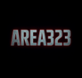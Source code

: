 
<head>
  <meta charset="UTF-8">
  <meta name="viewport" content="width=device-width, initial-scale=1.0">
  <title>AREA323</title>
  <style>
    /* Reset */
    * {margin:0;padding:0;box-sizing:border-box;}
    body {
      font-family: 'Poppins', sans-serif;
      color: #fff;
      background: #000;
      overflow-x: hidden;
    }

    /* Neon grid arkaplan */
    body::before {
      content:"";
      position:fixed;
      top:0;left:0;width:100%;height:100%;
      background:linear-gradient(45deg,rgba(0,255,255,.2) 25%,transparent 25%),
                 linear-gradient(-45deg,rgba(255,0,255,.2) 25%,transparent 25%);
      background-size:50px 50px;
      animation:movebg 10s linear infinite;
      z-index:-1;
    }
    @keyframes movebg {
      0%{background-position:0 0,0 0;}
      100%{background-position:100px 100px, -100px -100px;}
    }

    /* Giriş animasyonu */
    #loading {
      position:fixed;
      top:0;left:0;width:100%;height:100%;
      background:#000;
      display:flex;align-items:center;justify-content:center;
      flex-direction:column;
      z-index:9999;
    }
    #loading img {
      width:120px;
      animation:pop 1s ease forwards;
    }
    @keyframes pop {
      0%{opacity:0;transform:scale(0.5);}
      100%{opacity:1;transform:scale(1);}
    }

    /* Header */
    header {
      text-align:center;
      padding:30px 20px;
    }
    header h1 {
      font-size:2.5rem;
      letter-spacing:3px;
      color:#0ff;
      text-shadow:0 0 15px #0ff;
    }

    /* Orta logo + buton */
    .center {
      display:flex;
      flex-direction:column;
      align-items:center;
      margin-top:20px;
    }
    .center img {
      width:200px;
      margin-bottom:20px;
    }
    .glitch-btn {
      padding:15px 30px;
      font-size:1.2rem;
      color:#fff;
      background:transparent;
      border:2px solid #0ff;
      cursor:pointer;
      position:relative;
      overflow:hidden;
    }
    .glitch-btn::before {
      content:"";
      position:absolute;
      top:0;left:-100%;width:100%;height:100%;
      background:#0ff;
      transition:0.3s;
      z-index:-1;
    }
    .glitch-btn:hover::before {left:0;}
    .glitch-btn:hover {color:#000;}

    /* Liderler */
    section {
      padding:60px 20px;
      text-align:center;
    }
    .leaders {
      display:flex;
      justify-content:center;
      gap:40px;
      flex-wrap:wrap;
    }
    .leader {
      background:rgba(255,255,255,0.05);
      padding:20px;
      border-radius:15px;
      width:220px;
      box-shadow:0 0 20px rgba(0,255,255,0.3);
    }
    .leader img {width:100%;border-radius:15px;}
    .leader h3 {margin:10px 0 5px;font-size:1.3rem;}
    .leader p {font-size:0.9rem;color:#ccc;}
    .leader a img {width:25px;margin-top:10px;}

    /* Başvuru formu */
    form {
      max-width:500px;
      margin:0 auto;
      display:flex;
      flex-direction:column;
      gap:15px;
    }
    input, select {
      padding:12px;
      border:none;
      border-radius:8px;
      outline:none;
    }
    button[type=submit] {
      padding:12px;
      border:none;
      border-radius:8px;
      background:#0ff;
      font-weight:bold;
      cursor:pointer;
    }
    #success {
      display:none;
      text-align:center;
      margin-top:15px;
      color:#0f0;
      font-weight:bold;
      animation:fadein 1s;
    }
    @keyframes fadein {from{opacity:0;}to{opacity:1;}}

    /* Footer */
    footer {
      text-align:center;
      padding:20px;
      font-size:0.9rem;
      color:#888;
    }

    @media(max-width:768px){
      .leaders{flex-direction:column;align-items:center;}
    }
  </style>
</head>
<body>
  <!-- Loading -->
  <div id="loading">
    <img src="logo.png" alt="Logo">
  </div>

  <header>
    <h1>AREA323</h1>
  </header>

  <div class="center">
    <img src="logo.png" alt="Klan Logo">
    <a href="#form"><button class="glitch-btn">KLANA KATIL</button></a>
  </div>

  <!-- Liderler -->
  <section>
    <h2>Liderler</h2>
    <div class="leaders">
      <div class="leader">
        <img src="exile.png" alt="EXILE323">
        <h3>EXILE323</h3>
        <p>ID: 516572604</p>
        <a href="https://www.tiktok.com/@exile323" target="_blank">
          <img src="tiktok-logo.png" alt="TikTok">
        </a>
      </div>
      <div class="leader">
        <img src="exile.png" alt="BABAVIZYONDA">
        <h3>BABAVIZYONDA</h3>
        <p>@babavizyondapm</p>
        <a href="https://www.tiktok.com/@babavizyondapm" target="_blank">
          <img src="tiktok-logo.png" alt="TikTok">
        </a>
      </div>
    </div>
  </section>

  <!-- Başvuru -->
  <section id="form">
    <h2>Başvuru Formu</h2>
    <form action="https://formspree.io/f/xqalrayd" method="POST" id="applyForm">
      <input type="text" name="ad" placeholder="Adın" required>
      <input type="text" name="nick" placeholder="Oyun Nickin" required>
      <input type="number" name="fps" placeholder="FPS (örn. 90)" required>
      <input type="number" name="yas" placeholder="Yaşın" required>
      <input type="text" name="cihaz" placeholder="Cihazın" required>
      <input type="text" name="aktiflik" placeholder="Aktiflik (örn. Günlük)" required>
      <input type="text" name="tecrube" placeholder="PUBG Tecrüben" required>
      <button type="submit">Başvur</button>
    </form>
    <div id="success">✅ Başvurun başarıyla gönderildi!</div>
  </section>

  <footer>
    <p>Für die Famillia • SINCE 2018</p>
  </footer>

  <script>
    // Loading screen
    window.addEventListener("load", ()=>{
      setTimeout(()=>{
        document.getElementById("loading").style.display="none";
      },1500);
    });

    // Form başarı mesajı
    const form = document.getElementById("applyForm");
    form.addEventListener("submit", async function(e){
      e.preventDefault();
      const data = new FormData(form);
      const response = await fetch(form.action, {
        method: form.method,
        body: data,
        headers: {'Accept':'application/json'}
      });
      if (response.ok) {
        form.reset();
        document.getElementById("success").style.display="block";
      }
    });
  </script>
</body>
